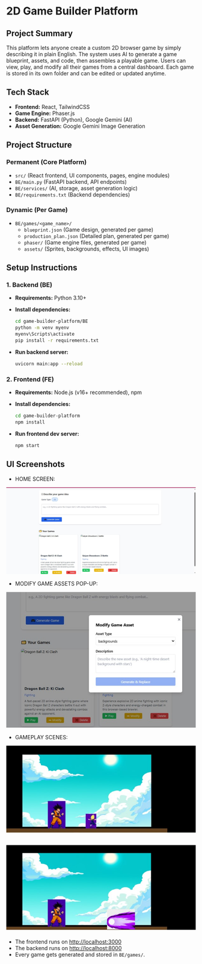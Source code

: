 # 2D Game Builder Platform

## Project Summary

This platform lets anyone create a custom 2D browser game by simply describing it in plain English. The system uses AI to generate a game blueprint, assets, and code, then assembles a playable game. Users can view, play, and modify all their games from a central dashboard. Each game is stored in its own folder and can be edited or updated anytime.

## Tech Stack

- **Frontend:** React, TailwindCSS
- **Game Engine:** Phaser.js
- **Backend:** FastAPI (Python), Google Gemini (AI)
- **Asset Generation:** Google Gemini Image Generation

## Project Structure

### Permanent (Core Platform)

- `src/` (React frontend, UI components, pages, engine modules)
- `BE/main.py` (FastAPI backend, API endpoints)
- `BE/services/` (AI, storage, asset generation logic)
- `BE/requirements.txt` (Backend dependencies)

### Dynamic (Per Game)

- `BE/games/<game_name>/`
  - `blueprint.json` (Game design, generated per game)
  - `production_plan.json` (Detailed plan, generated per game)
  - `phaser/` (Game engine files, generated per game)
  - `assets/` (Sprites, backgrounds, effects, UI images)

## Setup Instructions

### 1. Backend (BE)

- **Requirements:** Python 3.10+
- **Install dependencies:**

  ```bash
  cd game-builder-platform/BE
  python -m venv myenv
  myenv\Scripts\activate
  pip install -r requirements.txt
  ```

- **Run backend server:**

  ```bash
  uvicorn main:app --reload
  ```

### 2. Frontend (FE)

- **Requirements:** Node.js (v16+ recommended), npm
- **Install dependencies:**

  ```bash
  cd game-builder-platform
  npm install
  ```

- **Run frontend dev server:**

  ```bash
  npm start
  ```


## UI Screenshots


- HOME SCREEN:

![Home Screen](./screenshots/Home_Screen.jpg)


- MODIFY GAME ASSETS POP-UP:

![Modify Popup](./screenshots/modify_popup.jpg)


- GAMEPLAY SCENES:

![GamePlay Scene 1](./screenshots/gameplay_scene_1.jpg)

![GamePlay Scene 2](./screenshots/gameplay_scene_2.jpg)
---

- The frontend runs on [http://localhost:3000](http://localhost:3000)
- The backend runs on [http://localhost:8000](http://localhost:8000)
- Every game gets generated and stored in `BE/games/`.
